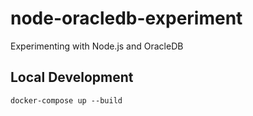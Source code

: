 # node-oracledb-experiment
Experimenting with Node.js and OracleDB

## Local Development
```
docker-compose up --build
```